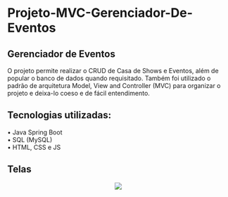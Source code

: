 # Projeto-MVC-Gerenciador-De-Eventos

## Gerenciador de Eventos

O projeto permite realizar o CRUD de Casa de Shows e Eventos, além de popular o banco de dados quando requisitado. Também foi utilizado o padrão de arquitetura Model, View and Controller (MVC) para organizar o projeto e deixa-lo coeso e de fácil entendimento.

## Tecnologias utilizadas:

• Java Spring Boot  
• SQL (MySQL)  
• HTML, CSS e JS  

## Telas

<div align="center"><img "width: 100%" src="src/main/java/images/gifteste.png"></div>






